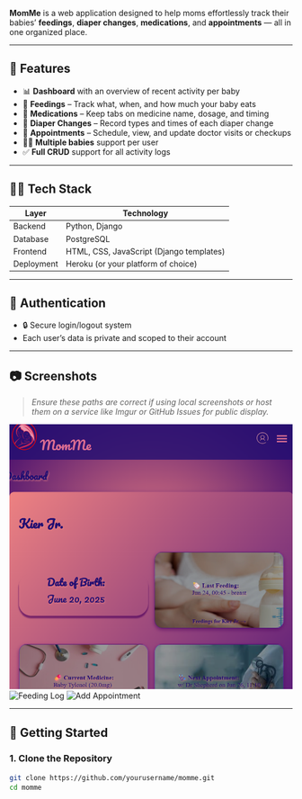 **MomMe** is a web application designed to help moms effortlessly track their babies’ **feedings**, **diaper changes**, **medications**, and **appointments** — all in one organized place.

---

## 🌟 Features

- 📊 **Dashboard** with an overview of recent activity per baby  
- 🍼 **Feedings** – Track what, when, and how much your baby eats  
- 💊 **Medications** – Keep tabs on medicine name, dosage, and timing  
- 💩 **Diaper Changes** – Record types and times of each diaper change  
- 📅 **Appointments** – Schedule, view, and update doctor visits or checkups  
- 👩‍👧 **Multiple babies** support per user  
- ✅ **Full CRUD** support for all activity logs  

---

## 🧑‍💻 Tech Stack

| Layer        | Technology         |
|--------------|--------------------|
| Backend      | Python, Django     |
| Database     | PostgreSQL         |
| Frontend     | HTML, CSS, JavaScript (Django templates) |
| Deployment   | Heroku (or your platform of choice) |

---

## 🔐 Authentication

- 🔒 Secure login/logout system
- Each user’s data is private and scoped to their account

---

## 📷 Screenshots

> _Ensure these paths are correct if using local screenshots or host them on a service like Imgur or GitHub Issues for public display._

![Dashboard](static/images/dashboard.png)
![Feeding Log](static/images/feeding-log.png)
![Add Appointment](static/images/add-appointment.png)

---

## 🚀 Getting Started

### 1. Clone the Repository

```bash
git clone https://github.com/yourusername/momme.git
cd momme
